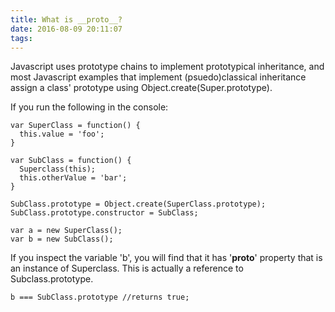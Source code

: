 ```yaml
---
title: What is __proto__?
date: 2016-08-09 20:11:07
tags:
---
```


Javascript uses prototype chains to implement prototypical inheritance, and most Javascript examples that implement (psuedo)classical inheritance assign a class' prototype using Object.create(Super.prototype). 

If you run the following in the console:
~~~~
var SuperClass = function() {
  this.value = 'foo';
}

var SubClass = function() {
  Superclass(this);
  this.otherValue = 'bar';
}

SubClass.prototype = Object.create(SuperClass.prototype);
SubClass.prototype.constructor = SubClass;

var a = new SuperClass();
var b = new SubClass();
~~~~

If you inspect the variable 'b', you will find that it has '__proto__' property that is an instance of Superclass. This is actually a reference to Subclass.prototype.

~~~~
b === SubClass.prototype //returns true;
~~~~
